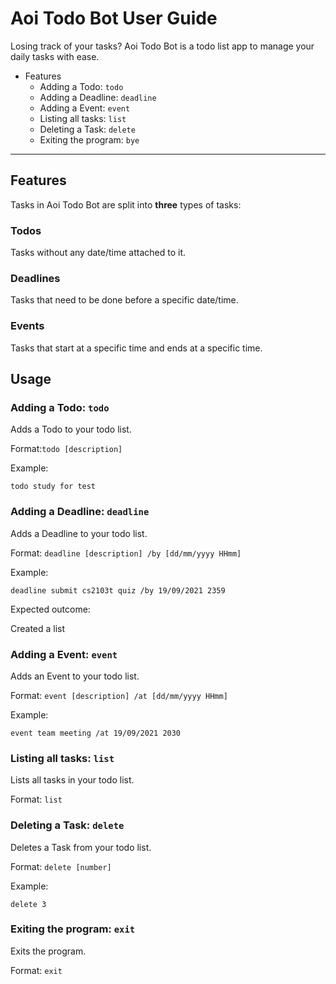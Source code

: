 # Aoi Todo Bot User Guide

Losing track of your tasks? Aoi Todo Bot is a todo list app to manage your daily tasks with ease.



* Features
    * Adding a Todo: `todo`
    * Adding a Deadline: `deadline`
    * Adding a Event: `event`
    * Listing all tasks: `list`
    * Deleting a Task: `delete`
    * Exiting the program: `bye`
    
---
## Features 
Tasks in Aoi Todo Bot are split into **three** types of tasks:

### Todos
Tasks without any date/time attached to it.

### Deadlines
Tasks that need to be done before a specific date/time.

### Events
Tasks that start at a specific time and ends at a specific time.


## Usage

### Adding a Todo: `todo`

Adds a Todo to your todo list.

Format:`todo [description]`

Example: 

`todo study for test`

### Adding a Deadline: `deadline`

Adds a Deadline to your todo list.

Format: `deadline [description] /by [dd/mm/yyyy HHmm]`

Example:

`deadline submit cs2103t quiz /by 19/09/2021 2359`

Expected outcome:

Created a list

### Adding a Event: `event`

Adds an Event to your todo list.

Format: `event [description] /at [dd/mm/yyyy HHmm]`

Example:

`event team meeting /at 19/09/2021 2030`

### Listing all tasks: `list`

Lists all tasks in your todo list.

Format: `list`

### Deleting a Task: `delete`

Deletes a Task from your todo list.

Format: `delete [number]`

Example:

`delete 3`

### Exiting the program: `exit`
Exits the program.

Format: `exit`


